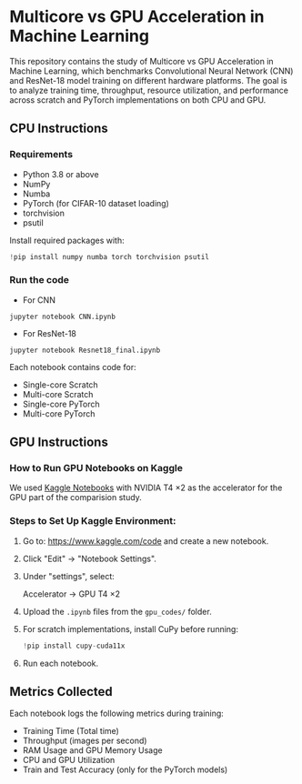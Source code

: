 # Multicore vs GPU Acceleration in Machine Learning

This repository contains the study of Multicore vs GPU Acceleration in Machine Learning, which benchmarks Convolutional Neural Network (CNN) and ResNet-18 model training on different hardware platforms. The goal is to analyze training time, throughput, resource utilization, and performance across scratch and PyTorch implementations on both CPU and GPU.


## CPU Instructions
### Requirements
- Python 3.8 or above
- NumPy
- Numba
- PyTorch (for CIFAR-10 dataset loading)
- torchvision
- psutil

Install required packages with:
```python
!pip install numpy numba torch torchvision psutil
```
### Run the code
* For CNN
```
jupyter notebook CNN.ipynb

```
* For ResNet-18
```
jupyter notebook Resnet18_final.ipynb

```

Each notebook contains code for:
- Single-core Scratch
- Multi-core Scratch
- Single-core PyTorch
- Multi-core PyTorch


## GPU Instructions

### How to Run GPU Notebooks on Kaggle

We used [Kaggle Notebooks](https://www.kaggle.com/code) with NVIDIA T4 ×2 as the accelerator for the GPU part of the comparision study.

### Steps to Set Up Kaggle Environment:

1. Go to: https://www.kaggle.com/code and create a new notebook.

2. Click "Edit" -> "Notebook Settings".

3. Under "settings", select:
   
   Accelerator -> GPU T4 ×2

4. Upload the `.ipynb` files from the `gpu_codes/` folder.

5. For scratch implementations, install CuPy before running:

   ```python
   !pip install cupy-cuda11x
   ```


6. Run each notebook.


## Metrics Collected

Each notebook logs the following metrics during training:

- Training Time (Total time)
- Throughput (images per second)
- RAM Usage and GPU Memory Usage
- CPU and GPU Utilization
- Train and Test Accuracy (only for the PyTorch models)









